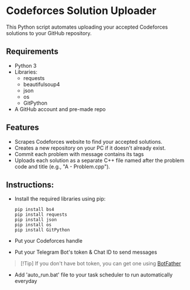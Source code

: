 # Codeforces Solution Uploader
This Python script automates uploading your accepted Codeforces solutions to your GitHub repository.

## Requirements
- Python 3
- Libraries:
    - requests
    - beautifulsoup4
    - json
    - os
    - GitPython
- A GitHub account and pre-made repo

## Features
- Scrapes Codeforces website to find your accepted solutions.
- Creates a new repository on your PC if it doesn't already exist.
- Commit each problem with message contains its tags
- Uploads each solution as a separate C++ file named after the problem code and title (e.g., "A - Problem.cpp").

## Instructions:
- Install the required libraries using pip:
	```
	pip install bs4
	pip install requests
	pip install json
	pip install os
	pip install GitPython
	```

- Put your Codeforces handle

- Put your Telegram Bot's token & Chat ID to send messages
>[!Tip] If you don't have bot token, you can get one using <a href="https://telegram.me/BotFather">BotFather</a>

- Add 'auto_run.bat' file to your task scheduler to run automatically everyday

